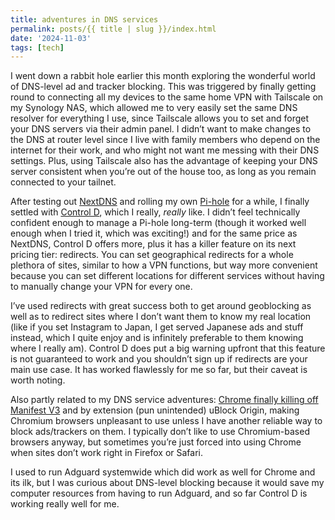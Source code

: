 ```yaml
---
title: adventures in DNS services
permalink: posts/{{ title | slug }}/index.html
date: '2024-11-03'
tags: [tech]
---
```


I went down a rabbit hole earlier this month exploring the wonderful world of DNS-level ad and tracker blocking. This was triggered by finally getting round to connecting all my devices to the same home VPN with Tailscale on my Synology NAS, which allowed me to very easily set the same DNS resolver for everything I use, since Tailscale allows you to set and forget your DNS servers via their admin panel. I didn’t want to make changes to the DNS at router level since I live with family members who depend on the internet for their work, and who might not want me messing with their DNS settings. Plus, using Tailscale also has the advantage of keeping your DNS server consistent when you’re out of the house too, as long as you remain connected to your tailnet.

After testing out [NextDNS](https://nextdns.io/) and rolling my own [Pi-hole](https://pi-hole.net/) for a while, I finally settled with [Control D](https://controld.com/), which I really, *really* like. I didn’t feel technically confident enough to manage a Pi-hole long-term (though it worked well enough when I tried it, which was exciting!) and for the same price as NextDNS, Control D offers more, plus it has a killer feature on its next pricing tier: redirects. You can set geographical redirects for a whole plethora of sites, similar to how a VPN functions, but way more convenient because you can set different locations for different services without having to manually change your VPN for every one.

I’ve used redirects with great success both to get around geoblocking as well as to redirect sites where I don’t want them to know my real location (like if you set Instagram to Japan, I get served Japanese ads and stuff instead, which I quite enjoy and is infinitely preferable to them knowing where I really am). Control D does put a big warning upfront that this feature is not guaranteed to work and you shouldn’t sign up if redirects are your main use case. It has worked flawlessly for me so far, but their caveat is worth noting.

Also partly related to my DNS service adventures: [Chrome finally killing off Manifest V3](https://www.theverge.com/2024/10/15/24270981/google-chrome-ublock-origin-phaseout-manifest-v3-ad-blocker) and by extension (pun unintended) uBlock Origin, making Chromium browsers unpleasant to use unless I have another reliable way to block ads/trackers on them. I typically don’t like to use Chromium-based browsers anyway, but sometimes you’re just forced into using Chrome when sites don’t work right in Firefox or Safari.

I used to run Adguard systemwide which did work as well for Chrome and its ilk, but I was curious about DNS-level blocking because it would save my computer resources from having to run Adguard, and so far Control D is working really well for me.
